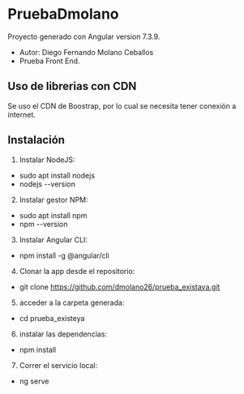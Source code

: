 # PruebaDmolano

Proyecto generado con Angular version 7.3.9.
- Autor: Diego Fernando Molano Ceballos
- Prueba Front End.

## Uso de librerias con CDN
Se uso el CDN de Boostrap, por lo cual se necesita tener conexión a internet.

## Instalación
1. Instalar NodeJS:
- sudo apt install nodejs
- nodejs --version

2. Instalar gestor NPM:
- sudo apt install npm
- npm --version

3. Instalar Angular CLI:
- npm install -g @angular/cli

4. Clonar la app desde el repositorio:
- git clone https://github.com/dmolano26/prueba_existaya.git

5. acceder a la carpeta generada:
- cd prueba_existeya

6. instalar las dependencias:
- npm install

7. Correr el servicio local:
- ng serve
